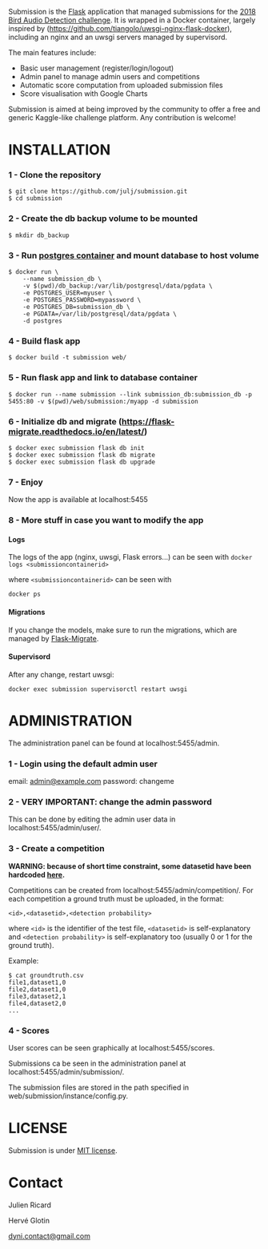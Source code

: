 Submission is the [Flask](http://flask.pocoo.org/) application that managed submissions for the [2018 Bird Audio Detection challenge](http://dcase.community/challenge2018/task-bird-audio-detection). 
It is wrapped in a Docker container, largely inspired by (https://github.com/tiangolo/uwsgi-nginx-flask-docker), including an nginx and an uwsgi servers managed by supervisord.

The main features include:
* Basic user management (register/login/logout)
* Admin panel to manage admin users and competitions
* Automatic score computation from uploaded submission files
* Score visualisation with Google Charts

Submission is aimed at being improved by the community to offer a free and generic Kaggle-like challenge platform. Any contribution is welcome!

# INSTALLATION
 
### 1 - Clone the repository
```
$ git clone https://github.com/julj/submission.git
$ cd submission
```
 
### 2 - Create the db backup volume to be mounted
`$ mkdir db_backup`

### 3 - Run [postgres container](https://hub.docker.com/_/postgres/) and mount database to host volume
```
$ docker run \
    --name submission_db \
    -v $(pwd)/db_backup:/var/lib/postgresql/data/pgdata \
    -e POSTGRES_USER=myuser \
    -e POSTGRES_PASSWORD=mypassword \
    -e POSTGRES_DB=submission_db \
    -e PGDATA=/var/lib/postgresql/data/pgdata \
    -d postgres
```
 
### 4 - Build flask app
`$ docker build -t submission web/`
 
### 5 - Run flask app and link to database container
`$ docker run --name submission --link submission_db:submission_db -p 5455:80 -v $(pwd)/web/submission:/myapp -d submission`
 
### 6 - Initialize db and migrate (https://flask-migrate.readthedocs.io/en/latest/)
```
$ docker exec submission flask db init
$ docker exec submission flask db migrate
$ docker exec submission flask db upgrade
```
 
### 7 - Enjoy
Now the app is available at localhost:5455

### 8 - More stuff in case you want to modify the app

#### Logs
The logs of the app (nginx, uwsgi, Flask errors...) can be seen with
`docker logs <submissioncontainerid>`

where `<submissioncontainerid>` can be seen with

`docker ps`

#### Migrations
If you change the models, make sure to run the migrations, which are managed by [Flask-Migrate](https://flask-migrate.readthedocs.io/en/latest/).

#### Supervisord
After any change, restart uwsgi:

`docker exec submission supervisorctl restart uwsgi`

 
# ADMINISTRATION
 
 The administration panel can be found at localhost:5455/admin.
 
### 1 - Login using the default admin user
email: admin@example.com
password: changeme
 
### 2 - VERY IMPORTANT: change the admin password

This can be done by editing the admin user data in localhost:5455/admin/user/.
 
### 3 - Create a competition

**WARNING: because of short time constraint, some datasetid have been hardcoded [here](https://github.com/julj/submission/blob/8f9a0add4eb543f9d625b36998f6cc682b079caf/web/submission/submission/views.py#L115).**




Competitions can be created from localhost:5455/admin/competition/. 
For each competition a ground truth must be uploaded, in the format: 
 
`<id>,<datasetid>,<detection probability>`
 
where `<id>` is the identifier of the test file, `<datasetid>` is self-explanatory and `<detection probability>` is self-explanatory too (usually 0 or 1 for the ground truth). 
 
Example: 
 
```
$ cat groundtruth.csv
file1,dataset1,0 
file2,dataset1,0 
file3,dataset2,1 
file4,dataset2,0 
...
```

### 4 - Scores
User scores can be seen graphically at localhost:5455/scores.

Submissions ca be seen in the administration panel at localhost:5455/admin/submission/.

The submission files are stored in the path specified in web/submission/instance/config.py.

# LICENSE

Submission is under [MIT license](https://en.wikipedia.org/wiki/MIT_License).

# Contact

Julien Ricard

Hervé Glotin

dyni.contact@gmail.com
